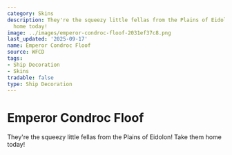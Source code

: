 ```yaml
---
category: Skins
description: They're the squeezy little fellas from the Plains of Eidolon! Take them
  home today!
image: ../images/emperor-condroc-floof-2031ef37c8.png
last_updated: '2025-09-17'
name: Emperor Condroc Floof
source: WFCD
tags:
- Ship Decoration
- Skins
tradable: false
type: Ship Decoration
---
```


# Emperor Condroc Floof

They're the squeezy little fellas from the Plains of Eidolon! Take them home today!

